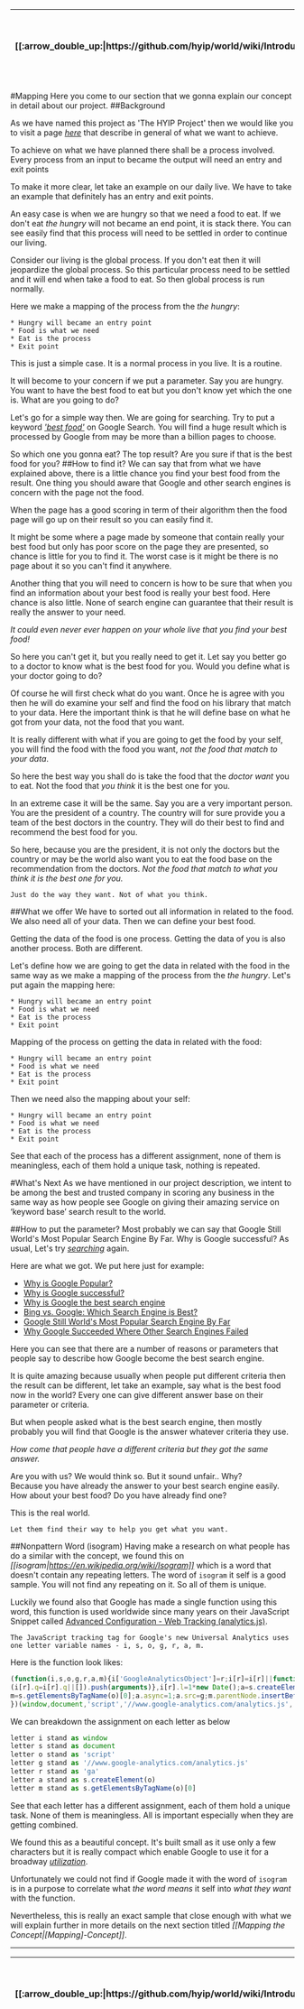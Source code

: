 <table>
  <thead>
    <tr>
      <th>[[:arrow_double_up:|https://github.com/hyip/world/wiki/Introduction]]</th>
      <th>[[:arrow_up_small:|https://github.com/hyipworld/hyipworld.github.io/wiki/Introduction]]</th>
      <th>[[:rewind:|Introduction]] [[Intro|Introduction]]</th>
      <th>[[:arrow_backward:|Appearance]] [[Prev|Appearance]]</th>
      <th>[[:repeat:|Mapping]] [[Reload|Mapping]]</th>
      <th>[[Next|[Mapping]-Concept]] [[:arrow_forward:|[Mapping]-Concept]]</th>
      <th>[[Last|[Mapping]-Overall]] [[:fast_forward:|[Mapping]-Overall]]</th>
      <th>[[:arrow_down_small:|https://github.com/hyip/rating]]</th>
      <th>[[:arrow_double_down:|https://github.com/hyip/rating/wiki/Introduction]]</th>
    </tr>
  </thead>
</table>

#Mapping
Here you come to our section that we gonna explain our concept in detail about our project.
##Background

As we have named this project as 'The HYIP Project' then we would like you to visit a page [*here*](https://tophyipmonitor.wordpress.com/hyip-world/) that describe in general of what we want to achieve.

To achieve on what we have planned there shall be a process involved. Every process from an input to became the output will need an entry and exit points

To make it more clear, let take an example on our daily live. We have to take an example that definitely has an entry and exit points. 

An easy case is when we are hungry so that we need a food to eat. If we don't eat *the hungry* will not became an end point, it is stack there. You can see easily find that this process will need to be settled in order to continue our living. 

Consider our living is the global process. If you don't eat then it will jeopardize the global process. So this particular process need to be settled and it will end when take a food to eat. So then global process is run normally.

Here we make a mapping of the process from the *the hungry*:

```
* Hungry will became an entry point
* Food is what we need 
* Eat is the process
* Exit point  
```

This is just a simple case. It is a normal process in you live. It is a routine. 

It will become to your concern if we put a parameter. Say you are hungry. You want to have the best food to eat but you don't know yet which the one is. What are you going to do? 

Let's go for a simple way then. We are going for searching. Try to put a keyword _<a href="https://www.google.com/search?q=best+food" target="_blank">'best food'</a>_ on Google Search. You will find a huge result which is processed by Google from may be more than a billion pages to choose. 

So which one you gonna eat? The top result? Are you sure if that is the best food for you?
##How to find it?
We can say that from what we have explained above, there is a little chance you find your best food from the result. One thing you should aware that Google and other search engines is concern with the page not the food.

When the page has a good scoring in term of their algorithm then the food page will go up on their result so you can easily find it. 

It might be some where a page made by someone that contain really your best food but only has poor score on the page they are presented, so chance is little for you to find it. The worst case is it might be there is no page about it so you can't find it anywhere. 

Another thing that you will need to concern is how to be sure that when you find an information about your best food is really your best food. Here chance is also little. None of search engine can guarantee that their result is really the answer to your need. 

_It could even never ever happen on your whole live that you find your best food!_

So here you can't get it, but you really need to get it. Let say you better go to a doctor to know what is the best food for you. Would you define what is your doctor going to do? 

Of course he will first check what do you want. Once he is agree with you then he will do examine your self and find the food on his library that match to your data. Here the important think is that he will define base on what he got from your data, not the food that you want.

It is really different with what if you are going to get the food by your self, you will find the food with the food you want, _not the food that match to your data_. 

So here the best way you shall do is take the food that the _doctor want_ you to eat. Not the food that _you think_ it is the best one for you.

In an extreme case it will be the same. Say you are a very important person. You are the president of a country. The country will for sure provide you a team of the best doctors in the country. They will do their best to find and recommend the best food for you.

So here, because you are the president, it is not only the doctors but the country or may be the world also want you to eat the food base on the recommendation from the doctors. _Not the food that match to what you think it is the best one for you._

`Just do the way they want. Not of what you think.`

##What we offer
We have to sorted out all information in related to the food. We also need all of your data. Then we can define your best food.  

Getting the data of the food is one process. Getting the data of you is also another process. Both are different.

Let's define how we are going to get the data in related with the food in the same way as we make a mapping of the process from the *the hungry*. Let's put again the mapping here:
```
* Hungry will became an entry point
* Food is what we need 
* Eat is the process
* Exit point  
```
Mapping of the process on getting the data in related with the food:
```
* Hungry will became an entry point
* Food is what we need 
* Eat is the process
* Exit point  
```
Then we need also the mapping about your self:
```
* Hungry will became an entry point
* Food is what we need 
* Eat is the process
* Exit point  
```
See that each of the process has a different assignment, none of them is meaningless, each of them hold a unique task, nothing is repeated. 
 
#What's Next
As we have mentioned in our project description, we intent to be among the best and trusted company in scoring any business in the same way as how people see Google on giving their amazing service on ‘keyword base’ search result to the world.

##How to put the parameter?
Most probably we can say that Google Still World's Most Popular Search Engine By Far. Why is Google successful?  As usual, Let's try _<a href="https://www.google.com/search?q=what+makes+google+the+best+search+engine" target="_blank">searching</a>_ again.

Here are what we got. We put here just for example:
* <a href="http://www.googleguide.com/searchLeader.html" target="_blank">Why is Google Popular?</a>
* <a href="http://www.todayszaman.com/blog/mustafa-gerdan/why-is-google-successful_337734.html" target="_blank">Why is Google successful?</a>
* <a href="http://www.answers.com/Q/Why_is_Google_the_best_search_engine" target="_blank">Why is Google the best search engine</a> 
* <a href="http://www.entrepreneur.com/article/224639" target="_blank">Bing vs. Google: Which Search Engine is Best?</a>
* <a href="http://searchengineland.com/google-worlds-most-popular-search-engine-148089" target="_blank">Google Still World's Most Popular Search Engine By Far</a>
* <a href="http://www.businessinsider.com/accurate-contrarian-theories-2011-5" target="_blank">Why Google Succeeded Where Other Search Engines Failed</a>

Here you can see that there are a number of reasons or parameters that people say to describe how Google become the best search engine.

It is quite amazing because usually when people put different criteria then the result can be different, let take an example, say what is the best food now in the world? Every one can give different answer base on their parameter or criteria. 

But when people asked what is the best search engine, then mostly probably you will find that Google is the answer whatever criteria they use. 

_How come that people have a different criteria but they got the same answer._

Are you with us? We would think so. But it sound unfair.. Why?  
Because you have already the answer to your best search engine easily.  
How about your best food? Do you have already find one? 

This is the real world.

`Let them find their way to help you get what you want.`

##Nonpattern Word (isogram)
Having make a research on what people has do a similar with the concept, we found this on _[[isogram|https://en.wikipedia.org/wiki/Isogram]]_ which is a word that doesn't contain any repeating letters.  The word of `isogram` it self is a good sample. You will not find any repeating on it. So all of them is unique.

Luckily we found also that Google has made a single function using this word, this function is used worldwide since many years on their JavaScript Snippet called <a href="https://developers.google.com/analytics/devguides/collection/analyticsjs/advanced" target="_blank">Advanced Configuration - Web Tracking (analytics.js)</a>.

`The JavaScript tracking tag for Google's new Universal Analytics uses one letter variable names - i, s, o, g, r, a, m.`

Here is the function look likes:
```js
(function(i,s,o,g,r,a,m){i['GoogleAnalyticsObject']=r;i[r]=i[r]||function(){
(i[r].q=i[r].q||[]).push(arguments)},i[r].l=1*new Date();a=s.createElement(o),
m=s.getElementsByTagName(o)[0];a.async=1;a.src=g;m.parentNode.insertBefore(a,m)
})(window,document,'script','//www.google-analytics.com/analytics.js','ga');
```

We can breakdown the assignment on each letter as below
```js
letter i stand as window  
letter s stand as document  
letter o stand as 'script'  
letter g stand as '//www.google-analytics.com/analytics.js'  
letter r stand as 'ga'  
letter a stand as s.createElement(o)  
letter m stand as s.getElementsByTagName(o)[0]  
```

See that each letter has a different assignment, each of them hold a unique task. None of them is meaningless. All is important especially when they are getting combined. 

We found this as a beautiful concept. It's built small as it use only a few characters but it is really compact which enable Google to use it for a broadway _<a href="https://developers.google.com/analytics/devguides/collection/analyticsjs/sending-hits" target="_blank">utilization</a>_. 

Unfortunately we could not find if Google made it with the word of `isogram` is in a purpose to correlate what _the word means_ it self into _what they want_ with the function. 

Nevertheless, this is really an exact sample that close enough with what we will explain further in more details on the next section titled _[[Mapping the Concept|[Mapping]-Concept]]_. 
***
<table>
  <thead>
    <tr>
      <th>[[:arrow_double_up:|https://github.com/hyip/world/wiki/Introduction]]</th>
      <th>[[:arrow_up_small:|https://github.com/hyipworld/hyipworld.github.io/wiki/Introduction]]</th>
      <th>[[:rewind:|Introduction]] [[Intro|Introduction]]</th>
      <th>[[:arrow_backward:|Appearance]] [[Prev|Appearance]]</th>
      <th>[[:repeat:|Mapping]] [[Reload|Mapping]]</th>
      <th>[[Next|[Mapping]-Concept]] [[:arrow_forward:|[Mapping]-Concept]]</th>
      <th>[[Last|[Mapping]-Overall]] [[:fast_forward:|[Mapping]-Overall]]</th>
      <th>[[:arrow_down_small:|https://github.com/hyip/rating]]</th>
      <th>[[:arrow_double_down:|https://github.com/hyip/rating/wiki/Introduction]]</th>
    </tr>
  </thead>
</table>